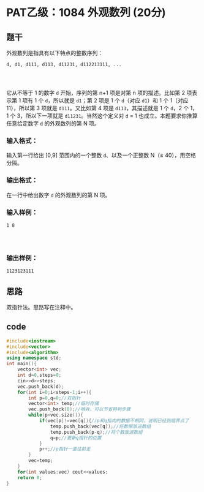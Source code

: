 # PAT乙级：**1084** **外观数列** **(20分)**

## 题干

外观数列是指具有以下特点的整数序列：

```
d, d1, d111, d113, d11231, d112213111, ...

      
    
```

它从不等于 1 的数字 `d` 开始，序列的第 n+1 项是对第 n 项的描述。比如第 2 项表示第 1 项有 1 个 `d`，所以就是 `d1`；第 2 项是 1 个 `d`（对应 `d1`）和 1 个 1（对应 11），所以第 3 项就是 `d111`。又比如第 4 项是 `d113`，其描述就是 1 个 `d`，2 个 1，1 个 3，所以下一项就是 `d11231`。当然这个定义对 `d` = 1 也成立。本题要求你推算任意给定数字 `d` 的外观数列的第 N 项。

### 输入格式：

输入第一行给出 [0,9] 范围内的一个整数 `d`、以及一个正整数 N（≤ 40），用空格分隔。

### 输出格式：

在一行中给出数字 `d` 的外观数列的第 N 项。

### 输入样例：

```in
1 8

      
    
```

### 输出样例：

```out
1123123111
```

## 思路

双指针法。思路写在注释中。

## code

```c++
#include<iostream>
#include<vector>
#include<algorithm>
using namespace std;
int main(){
	vector<int> vec;
	int d=0,steps=0;
	cin>>d>>steps;
	vec.push_back(d);
	for(int i=0;i<steps-1;i++){
		int p=0,q=0;//双指针 
		vector<int> temp;//临时存储 
		vec.push_back(0);//哨兵，可以节省特判步骤 
		while(p<vec.size()){
			if(vec[p]!=vec[q]){//p和q指向的数据不相同，说明已经到临界点了 
				temp.push_back(vec[q]);//将数据放进数组 
				temp.push_back(p-q);//将个数放进数组 
				q=p;//更新q指针的位置 
			}
			p++;//p指针一直往前走 
		}
		vec=temp;
	}
	for(int values:vec) cout<<values;
	return 0;
} 
```

